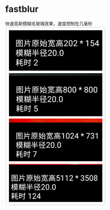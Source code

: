# fastblur
快速高斯模糊毛玻璃效果，速度控制在几毫秒
![image](https://github.com/zhanchiFF/fastblur/blob/master/gaos/tupian.jpg)

